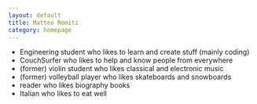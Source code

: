 ```yaml
---
layout: default
title: Matteo Romiti 
category: homepage
---
```


- Engineering student who likes to learn and create stuff (mainly coding) <br /> 
- CouchSurfer who likes to help and know people from everywhere <br /> 
- (former) violin student who likes classical and electronic music <br />
- (former) volleyball player who likes skateboards and snowboards <br />
- reader who likes biography books <br />
- Italian who likes to eat well

<!-- I am currently available for hire. [Here](/kalfas-resume.pdf)'s my current resume.

### Links

GitHub: <https://github.com/teolandon>

keybase.io: <https://keybase.io/teolandon>

### Contact information

E-mail: <kalfas@teolandon.com>

PGP Key: [EF48 D63A D533 4EAE][6]

Please encrypt your email if you can.

### Projects

- [Cauldron][1] <br /> an IDE for Chemical Reaction Networks <br /> currently not open
    source <br /> but I'll keep you guys updated.

- [tmux-hackernews][2] <br /> a tmux plugin to get [Hacker News][3] headlines in the
 status bar.

- [ceramic][4] <br /> a simple text editor based on antirez's [kilo][5].

- [trees][7] <br /> a simple binary search tree library for Go <br /> with legible printing
    of the trees. Other data structure/algorithm libraries to come.

- [hanoi][8] <br /> a terminal GUI library for Go.

### Publications

Coming soon...

[1]: https://github.com/grinnell-cs/cauldron
[2]: https://github.com/teolandon/tmux-hackernews
[3]: https://news.ycombinator.com
[4]: https://github.com/teolandon/ceramic
[5]: https://github.com/antirez/kilo
[6]: /public-key.txt
[7]: https://github.com/teolandon/trees
[8]: https://github.com/teolandon/hanoi
 -->